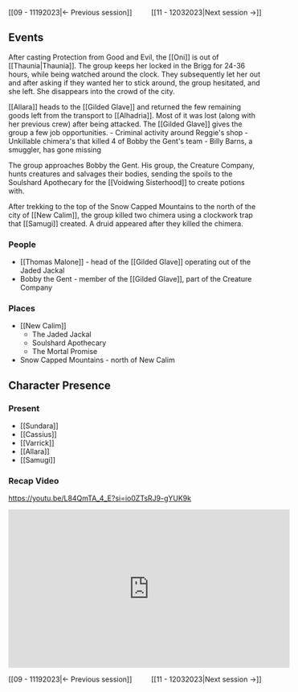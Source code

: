 [[09 - 11192023|← Previous session]] <span style="float: right;">[[11 - 12032023|Next session →]]</span>

## Events
After casting Protection from Good and Evil, the [[Oni]] is out of [[Thaunia|Thaunia]]. The group keeps her locked in the Brigg for 24-36 hours, while being watched around the clock. They subsequently let her out and after asking if they wanted her to stick around, the group hesitated, and she left. She disappears into the crowd of the city.

[[Allara]] heads to the [[Gilded Glave]] and returned the few remaining goods left from the transport to [[Alhadria]]. Most of it was lost (along with her previous crew) after being attacked. The [[Gilded Glave]] gives the group a few job opportunities.
	- Criminal activity around Reggie's shop 
	- Unkillable chimera's that killed 4 of Bobby the Gent's team 
	- Billy Barns, a smuggler, has gone missing

The group approaches Bobby the Gent. His group, the Creature Company, hunts creatures and salvages their bodies, sending the spoils to the Soulshard Apothecary for the [[Voidwing Sisterhood]] to create potions with.

After trekking to the top of the Snow Capped Mountains to the north of the city of [[New Calim]], the group killed two chimera using a clockwork trap that [[Samugi]] created. A druid appeared after they killed the chimera.
 
### People
- [[Thomas Malone]] - head of the [[Gilded Glave]] operating out of the Jaded Jackal
- Bobby the Gent - member of the [[Gilded Glave]], part of the Creature Company

### Places 
- [[New Calim]] 
	- The Jaded Jackal
	- Soulshard Apothecary
	- The Mortal Promise
- Snow Capped Mountains - north of New Calim

## Character Presence 
### Present
- [[Sundara]] 
- [[Cassius]] 
- [[Varrick]] 
- [[Allara]] 
- [[Samugi]] 

### Recap Video

https://youtu.be/L84QmTA_4_E?si=io0ZTsRJ9-gYUK9k

<iframe width="560" height="315" src="https://www.youtube.com/embed/L84QmTA_4_E?si=MEhQqY9FcB9pcdH8" title="YouTube video player" frameborder="0" allow="accelerometer; autoplay; clipboard-write; encrypted-media; gyroscope; picture-in-picture; web-share" referrerpolicy="strict-origin-when-cross-origin" allowfullscreen></iframe>

[[09 - 11192023|← Previous session]] <span style="float: right;">[[11 - 12032023|Next session →]]</span>
